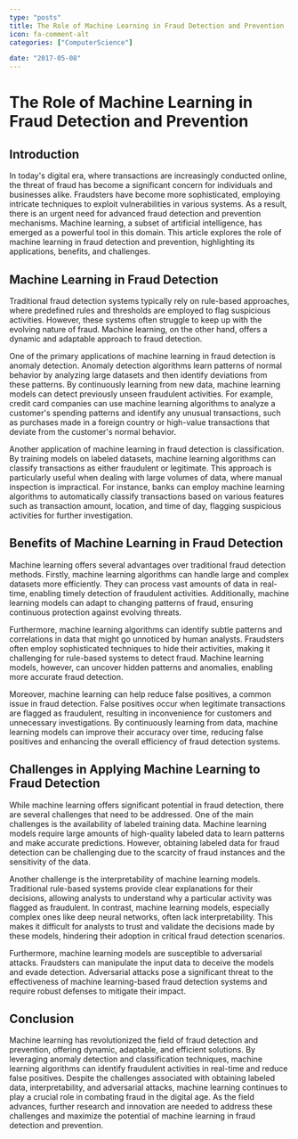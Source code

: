 ```yaml
---
type: "posts"
title: The Role of Machine Learning in Fraud Detection and Prevention
icon: fa-comment-alt
categories: ["ComputerScience"]

date: "2017-05-08"
---
```


# The Role of Machine Learning in Fraud Detection and Prevention

## Introduction

In today's digital era, where transactions are increasingly conducted online, the threat of fraud has become a significant concern for individuals and businesses alike. Fraudsters have become more sophisticated, employing intricate techniques to exploit vulnerabilities in various systems. As a result, there is an urgent need for advanced fraud detection and prevention mechanisms. Machine learning, a subset of artificial intelligence, has emerged as a powerful tool in this domain. This article explores the role of machine learning in fraud detection and prevention, highlighting its applications, benefits, and challenges.

## Machine Learning in Fraud Detection

Traditional fraud detection systems typically rely on rule-based approaches, where predefined rules and thresholds are employed to flag suspicious activities. However, these systems often struggle to keep up with the evolving nature of fraud. Machine learning, on the other hand, offers a dynamic and adaptable approach to fraud detection.

One of the primary applications of machine learning in fraud detection is anomaly detection. Anomaly detection algorithms learn patterns of normal behavior by analyzing large datasets and then identify deviations from these patterns. By continuously learning from new data, machine learning models can detect previously unseen fraudulent activities. For example, credit card companies can use machine learning algorithms to analyze a customer's spending patterns and identify any unusual transactions, such as purchases made in a foreign country or high-value transactions that deviate from the customer's normal behavior.

Another application of machine learning in fraud detection is classification. By training models on labeled datasets, machine learning algorithms can classify transactions as either fraudulent or legitimate. This approach is particularly useful when dealing with large volumes of data, where manual inspection is impractical. For instance, banks can employ machine learning algorithms to automatically classify transactions based on various features such as transaction amount, location, and time of day, flagging suspicious activities for further investigation.

## Benefits of Machine Learning in Fraud Detection

Machine learning offers several advantages over traditional fraud detection methods. Firstly, machine learning algorithms can handle large and complex datasets more efficiently. They can process vast amounts of data in real-time, enabling timely detection of fraudulent activities. Additionally, machine learning models can adapt to changing patterns of fraud, ensuring continuous protection against evolving threats.

Furthermore, machine learning algorithms can identify subtle patterns and correlations in data that might go unnoticed by human analysts. Fraudsters often employ sophisticated techniques to hide their activities, making it challenging for rule-based systems to detect fraud. Machine learning models, however, can uncover hidden patterns and anomalies, enabling more accurate fraud detection.

Moreover, machine learning can help reduce false positives, a common issue in fraud detection. False positives occur when legitimate transactions are flagged as fraudulent, resulting in inconvenience for customers and unnecessary investigations. By continuously learning from data, machine learning models can improve their accuracy over time, reducing false positives and enhancing the overall efficiency of fraud detection systems.

## Challenges in Applying Machine Learning to Fraud Detection

While machine learning offers significant potential in fraud detection, there are several challenges that need to be addressed. One of the main challenges is the availability of labeled training data. Machine learning models require large amounts of high-quality labeled data to learn patterns and make accurate predictions. However, obtaining labeled data for fraud detection can be challenging due to the scarcity of fraud instances and the sensitivity of the data.

Another challenge is the interpretability of machine learning models. Traditional rule-based systems provide clear explanations for their decisions, allowing analysts to understand why a particular activity was flagged as fraudulent. In contrast, machine learning models, especially complex ones like deep neural networks, often lack interpretability. This makes it difficult for analysts to trust and validate the decisions made by these models, hindering their adoption in critical fraud detection scenarios.

Furthermore, machine learning models are susceptible to adversarial attacks. Fraudsters can manipulate the input data to deceive the models and evade detection. Adversarial attacks pose a significant threat to the effectiveness of machine learning-based fraud detection systems and require robust defenses to mitigate their impact.

## Conclusion

Machine learning has revolutionized the field of fraud detection and prevention, offering dynamic, adaptable, and efficient solutions. By leveraging anomaly detection and classification techniques, machine learning algorithms can identify fraudulent activities in real-time and reduce false positives. Despite the challenges associated with obtaining labeled data, interpretability, and adversarial attacks, machine learning continues to play a crucial role in combating fraud in the digital age. As the field advances, further research and innovation are needed to address these challenges and maximize the potential of machine learning in fraud detection and prevention.
